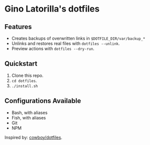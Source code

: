 Gino Latorilla's dotfiles
=========================

Features
--------

- Creates backups of overwritten links in `$DOTFILE_DIR/var/backup_*`
- Unlinks and restores real files with `dotfiles --unlink`.
- Preview actions with `dotfiles --dry-run`.

Quickstart
----------

1. Clone this repo.
2. `cd dotfiles`.
3. `./install.sh`

Configurations Available
------------------------

- Bash, with aliases
- Fish, with aliases
- Git
- NPM

Inspired by: [cowboy/dotfiles](https://github.com/cowboy/dotfiles).
